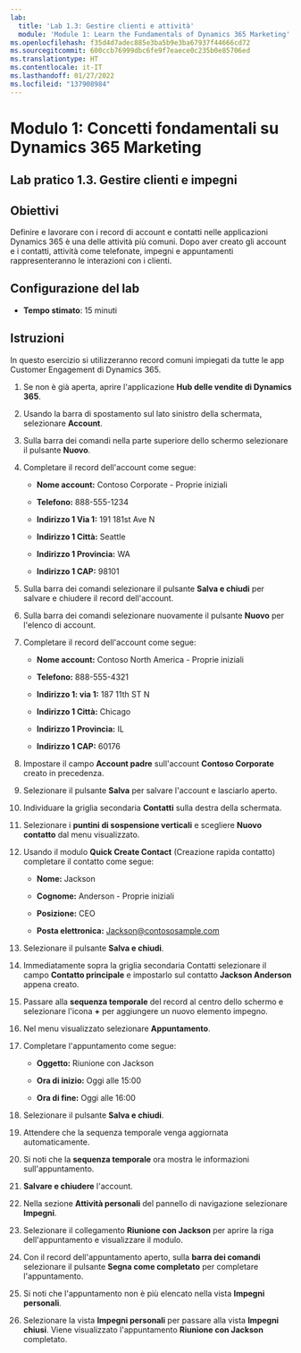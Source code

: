```yaml
---
lab:
  title: 'Lab 1.3: Gestire clienti e attività'
  module: 'Module 1: Learn the Fundamentals of Dynamics 365 Marketing'
ms.openlocfilehash: f35d4d7adec885e3ba5b9e3ba67937f44666cd72
ms.sourcegitcommit: 600ccb76999dbc6fe9f7eaece0c235b0e85706ed
ms.translationtype: HT
ms.contentlocale: it-IT
ms.lasthandoff: 01/27/2022
ms.locfileid: "137908984"
---
```

<a name="module-1-learn-the-fundamentals-of-dynamics-365-marketing"></a>Modulo 1: Concetti fondamentali su Dynamics 365 Marketing
========================

## <a name="practice-lab-13---manage-customers-and-activities"></a>Lab pratico 1.3. Gestire clienti e impegni

## <a name="objectives"></a>Obiettivi

Definire e lavorare con i record di account e contatti nelle applicazioni Dynamics 365 è una delle attività più comuni. Dopo aver creato gli account e i contatti, attività come telefonate, impegni e appuntamenti rappresenteranno le interazioni con i clienti.

## <a name="lab-setup"></a>Configurazione del lab

  - **Tempo stimato**: 15 minuti

## <a name="instructions"></a>Istruzioni

In questo esercizio si utilizzeranno record comuni impiegati da tutte le app Customer Engagement di Dynamics 365. 

1. Se non è già aperta, aprire l'applicazione **Hub delle vendite di Dynamics 365**. 

2. Usando la barra di spostamento sul lato sinistro della schermata, selezionare **Account**. 

3. Sulla barra dei comandi nella parte superiore dello schermo selezionare il pulsante **Nuovo**.

4. Completare il record dell'account come segue:

    - **Nome account:** Contoso Corporate - Proprie iniziali

    - **Telefono:** 888-555-1234

    - **Indirizzo 1 Via 1:** 191 181st Ave N

    - **Indirizzo 1 Città:** Seattle

    - **Indirizzo 1 Provincia:** WA

    - **Indirizzo 1 CAP:** 98101

5. Sulla barra dei comandi selezionare il pulsante **Salva e chiudi** per salvare e chiudere il record dell'account.

6. Sulla barra dei comandi selezionare nuovamente il pulsante **Nuovo** per l'elenco di account.

7. Completare il record dell'account come segue:

    - **Nome account:** Contoso North America - Proprie iniziali

    - **Telefono:** 888-555-4321

    - **Indirizzo 1: via 1:** 187 11th ST N

    - **Indirizzo 1 Città:** Chicago

    - **Indirizzo 1 Provincia:** IL

    - **Indirizzo 1 CAP:** 60176

8. Impostare il campo **Account padre** sull'account **Contoso Corporate** creato in precedenza. 

9. Selezionare il pulsante **Salva** per salvare l'account e lasciarlo aperto. 

10. Individuare la griglia secondaria **Contatti** sulla destra della schermata. 

11. Selezionare i **puntini di sospensione verticali** e scegliere **Nuovo contatto** dal menu visualizzato. 

12. Usando il modulo **Quick Create Contact** (Creazione rapida contatto) completare il contatto come segue:

    - **Nome:** Jackson

    - **Cognome:** Anderson - Proprie iniziali

    - **Posizione:** CEO

    - **Posta elettronica:** Jackson@contososample.com

13. Selezionare il pulsante **Salva e chiudi**.

14. Immediatamente sopra la griglia secondaria Contatti selezionare il campo **Contatto principale** e impostarlo sul contatto **Jackson Anderson** appena creato. 

15. Passare alla **sequenza temporale** del record al centro dello schermo e selezionare l'icona **+** per aggiungere un nuovo elemento impegno. 

16. Nel menu visualizzato selezionare **Appuntamento**.

17. Completare l'appuntamento come segue:

    - **Oggetto:** Riunione con Jackson

    - **Ora di inizio:** Oggi alle 15:00

    - **Ora di fine:** Oggi alle 16:00

18. Selezionare il pulsante **Salva e chiudi**. 

19. Attendere che la sequenza temporale venga aggiornata automaticamente. 

20. Si noti che la **sequenza temporale** ora mostra le informazioni sull'appuntamento. 

21. **Salvare e chiudere** l'account. 

22. Nella sezione **Attività personali** del pannello di navigazione selezionare **Impegni**.

23. Selezionare il collegamento **Riunione con Jackson** per aprire la riga dell'appuntamento e visualizzare il modulo. 

24. Con il record dell'appuntamento aperto, sulla **barra dei comandi** selezionare il pulsante **Segna come completato** per completare l'appuntamento. 

25. Si noti che l'appuntamento non è più elencato nella vista **Impegni personali**. 

26. Selezionare la vista **Impegni personali** per passare alla vista **Impegni chiusi**. Viene visualizzato l'appuntamento **Riunione con Jackson** completato.
